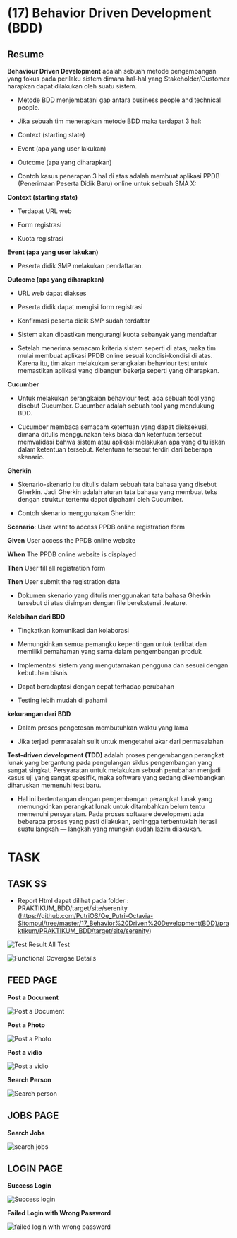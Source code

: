 # (17) Behavior Driven Development (BDD)

## Resume

**Behaviour Driven Development** adalah sebuah metode pengembangan yang fokus pada perilaku sistem dimana hal-hal yang Stakeholder/Customer harapkan dapat dilakukan oleh suatu sistem.

- Metode BDD menjembatani gap antara business people and technical people.

- Jika sebuah tim menerapkan metode BDD maka terdapat 3 hal:
 - Context (starting state)
 - Event (apa yang user lakukan)
 - Outcome (apa yang diharapkan)

- Contoh kasus penerapan 3 hal di atas adalah membuat aplikasi PPDB (Penerimaan Peserta Didik Baru) online untuk sebuah SMA X:

**Context (starting state)**

- Terdapat URL web

- Form registrasi

- Kuota registrasi

**Event (apa yang user lakukan)**

- Peserta didik SMP melakukan pendaftaran.

**Outcome (apa yang diharapkan)**

- URL web dapat diakses

- Peserta didik dapat mengisi form registrasi

- Konfirmasi peserta didik SMP sudah terdaftar

- Sistem akan dipastikan mengurangi kuota sebanyak yang mendaftar

- Setelah menerima semacam kriteria sistem seperti di atas, maka tim mulai membuat aplikasi PPDB online sesuai kondisi-kondisi di atas. Karena itu, tim akan melakukan serangkaian behaviour test untuk memastikan aplikasi yang dibangun bekerja seperti yang diharapkan.

**Cucumber**

- Untuk melakukan serangkaian behaviour test, ada sebuah tool yang disebut Cucumber. Cucumber adalah sebuah tool yang mendukung BDD.

- Cucumber membaca semacam ketentuan yang dapat dieksekusi, dimana ditulis menggunakan teks biasa dan ketentuan tersebut memvalidasi bahwa sistem atau aplikasi melakukan apa yang dituliskan dalam ketentuan tersebut. Ketentuan tersebut terdiri dari beberapa skenario.

**Gherkin**

- Skenario-skenario itu ditulis dalam sebuah tata bahasa yang disebut Gherkin. Jadi Gherkin adalah aturan tata bahasa yang membuat teks dengan struktur tertentu dapat dipahami oleh Cucumber.

- Contoh skenario menggunakan Gherkin:

**Scenario**: User want to access PPDB online registration form

**Given** User access the PPDB online website

**When** The PPDB online website is displayed

**Then** User fill all registration form

**Then** User submit the registration data

- Dokumen skenario yang ditulis menggunakan tata bahasa Gherkin tersebut di atas disimpan dengan file berekstensi .feature.

**Kelebihan dari BDD**

- Tingkatkan komunikasi dan kolaborasi

- Memungkinkan semua pemangku kepentingan untuk terlibat dan memiliki pemahaman yang sama dalam pengembangan produk

- Implementasi sistem yang mengutamakan pengguna dan sesuai dengan kebutuhan bisnis

- Dapat beradaptasi dengan cepat terhadap perubahan

- Testing lebih mudah di pahami

**kekurangan dari BDD**

- Dalam proses pengetesan membutuhkan waktu yang lama 

- Jika terjadi permasalah sulit untuk mengetahui akar dari permasalahan 

**Test-driven development (TDD)** adalah proses pengembangan perangkat lunak yang bergantung pada pengulangan siklus pengembangan yang sangat singkat. Persyaratan untuk melakukan sebuah perubahan menjadi kasus uji yang sangat spesifik, maka software yang sedang dikembangkan diharuskan memenuhi test baru. 

- Hal ini bertentangan dengan pengembangan perangkat lunak yang memungkinkan perangkat lunak untuk ditambahkan belum tentu memenuhi persyaratan. Pada proses software development ada beberapa proses yang pasti dilakukan, sehingga terbentuklah iterasi suatu langkah — langkah yang mungkin sudah lazim dilakukan.


# TASK

## TASK SS 

- Report Html dapat dilihat pada folder : PRAKTIKUM_BDD/target/site/serenity (https://github.com/PutriOS/Qe_Putri-Octavia-Sitompul/tree/master/17_Behavior%20Driven%20Development(BDD)/praktikum/PRAKTIKUM_BDD/target/site/serenity)

![Test Result All Test](https://user-images.githubusercontent.com/94749506/159284687-b2ffde93-1bd0-44df-a48b-65366b910b5e.PNG)

![Functional Covergae Details](https://user-images.githubusercontent.com/94749506/159284604-3512346a-d96c-419f-8d83-f1a10f95c2cc.PNG)


## FEED PAGE

**Post a Document**

![Post a Document](https://user-images.githubusercontent.com/94749506/159284754-e05cf8d7-bbf9-4b30-98de-fe81b53419fd.PNG)

**Post a Photo**

![Post a Photo](https://user-images.githubusercontent.com/94749506/159284762-d509c043-3d09-440c-bafc-dfc005ea9511.PNG)

**Post a vidio**

![Post a vidio](https://user-images.githubusercontent.com/94749506/159284749-4af5dcd6-9a8d-464c-bc0b-5e588d994b32.PNG)

**Search Person**

![Search person](https://user-images.githubusercontent.com/94749506/159285260-5ca16fb2-4324-427b-b9bc-7284e21417e2.PNG)


## JOBS PAGE

**Search Jobs**

![search jobs](https://user-images.githubusercontent.com/94749506/159285177-1ece943c-556c-4e55-a92b-94040affb62a.PNG)

## LOGIN PAGE

**Success Login**

![Success login](https://user-images.githubusercontent.com/94749506/159285333-495624af-a13a-4e2b-b00e-af592094df43.PNG)

**Failed Login with Wrong Password**

![failed login with wrong password](https://user-images.githubusercontent.com/94749506/159285489-accbed4e-0f64-432a-99f4-e4be3b5ce9b0.PNG)


